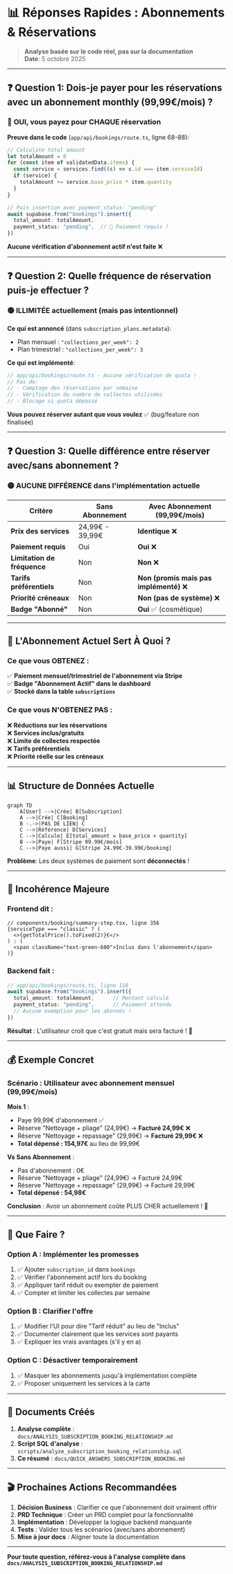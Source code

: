 # 📊 Réponses Rapides : Abonnements & Réservations

> **Analyse basée sur le code réel, pas sur la documentation**  
> **Date**: 5 octobre 2025

---

## ❓ Question 1: Dois-je payer pour les réservations avec un abonnement monthly (99,99€/mois) ?

### 🔴 **OUI, vous payez pour CHAQUE réservation**

**Preuve dans le code** (`app/api/bookings/route.ts`, ligne 68-88):

```typescript
// Calculate total amount
let totalAmount = 0
for (const item of validatedData.items) {
  const service = services.find((s) => s.id === item.serviceId)
  if (service) {
    totalAmount += service.base_price * item.quantity
  }
}

// Puis insertion avec payment_status: "pending"
await supabase.from("bookings").insert({
  total_amount: totalAmount,
  payment_status: "pending",  // 🚨 Paiement requis !
})
```

**Aucune vérification d'abonnement actif n'est faite** ❌

---

## ❓ Question 2: Quelle fréquence de réservation puis-je effectuer ?

### 🟢 **ILLIMITÉE actuellement (mais pas intentionnel)**

**Ce qui est annoncé** (dans `subscription_plans.metadata`):
- Plan mensuel : `"collections_per_week": 2`
- Plan trimestriel : `"collections_per_week": 3`

**Ce qui est implémenté**:
```typescript
// app/api/bookings/route.ts - Aucune vérification de quota !
// Pas de:
// - Comptage des réservations par semaine
// - Vérification du nombre de collectes utilisées
// - Blocage si quota dépassé
```

**Vous pouvez réserver autant que vous voulez** ✅ (bug/feature non finalisée)

---

## ❓ Question 3: Quelle différence entre réserver avec/sans abonnement ?

### 🟡 **AUCUNE DIFFÉRENCE dans l'implémentation actuelle**

| Critère | Sans Abonnement | Avec Abonnement (99,99€/mois) |
|---------|-----------------|-------------------------------|
| **Prix des services** | 24,99€ - 39,99€ | **Identique** ❌ |
| **Paiement requis** | Oui | **Oui** ❌ |
| **Limitation de fréquence** | Non | **Non** ❌ |
| **Tarifs préférentiels** | Non | **Non (promis mais pas implémenté)** ❌ |
| **Priorité créneaux** | Non | **Non (pas de système)** ❌ |
| **Badge "Abonné"** | Non | **Oui** ✅ (cosmétique) |

---

## 🎯 L'Abonnement Actuel Sert À Quoi ?

### Ce que vous OBTENEZ :
✅ **Paiement mensuel/trimestriel de l'abonnement via Stripe**  
✅ **Badge "Abonnement Actif" dans le dashboard**  
✅ **Stocké dans la table `subscriptions`**

### Ce que vous N'OBTENEZ PAS :
❌ **Réductions sur les réservations**  
❌ **Services inclus/gratuits**  
❌ **Limite de collectes respectée**  
❌ **Tarifs préférentiels**  
❌ **Priorité réelle sur les créneaux**

---

## 📊 Structure de Données Actuelle

```mermaid
graph TD
    A[User] -->|Crée| B[Subscription]
    A -->|Crée| C[Booking]
    B -.->|PAS DE LIEN| C
    C -->|Référence| D[Services]
    C -->|Calcule| E[total_amount = base_price × quantity]
    B -->|Paye| F[Stripe 99.99€/mois]
    C -->|Paye aussi| G[Stripe 24.99€-39.99€/booking]
```

**Problème**: Les deux systèmes de paiement sont **déconnectés** !

---

## 🚨 Incohérence Majeure

### Frontend dit :
```tsx
// components/booking/summary-step.tsx, ligne 356
{serviceType === "classic" ? (
  <>{getTotalPrice().toFixed(2)}€</>
) : (
  <span className="text-green-600">Inclus dans l'abonnement</span>
)}
```

### Backend fait :
```typescript
// app/api/bookings/route.ts, ligne 118
await supabase.from("bookings").insert({
  total_amount: totalAmount,      // Montant calculé
  payment_status: "pending",      // Paiement attendu
  // Aucune exemption pour les abonnés !
})
```

**Résultat** : L'utilisateur croit que c'est gratuit mais sera facturé ! 🚨

---

## 💰 Exemple Concret

### Scénario : Utilisateur avec abonnement mensuel (99,99€/mois)

**Mois 1** :
- Paye 99,99€ d'abonnement ✅
- Réserve "Nettoyage + pliage" (24,99€) → **Facturé 24,99€** ❌
- Réserve "Nettoyage + repassage" (29,99€) → **Facturé 29,99€** ❌
- **Total dépensé : 154,97€** au lieu de 99,99€

**Vs Sans Abonnement** :
- Pas d'abonnement : 0€
- Réserve "Nettoyage + pliage" (24,99€) → Facturé 24,99€
- Réserve "Nettoyage + repassage" (29,99€) → Facturé 29,99€
- **Total dépensé : 54,98€**

**Conclusion** : Avoir un abonnement coûte PLUS CHER actuellement ! 🤯

---

## 🔧 Que Faire ?

### Option A : Implémenter les promesses
1. ✅ Ajouter `subscription_id` dans `bookings`
2. ✅ Vérifier l'abonnement actif lors du booking
3. ✅ Appliquer tarif réduit ou exempter de paiement
4. ✅ Compter et limiter les collectes par semaine

### Option B : Clarifier l'offre
1. ✅ Modifier l'UI pour dire "Tarif réduit" au lieu de "Inclus"
2. ✅ Documenter clairement que les services sont payants
3. ✅ Expliquer les vrais avantages (s'il y en a)

### Option C : Désactiver temporairement
1. ✅ Masquer les abonnements jusqu'à implémentation complète
2. ✅ Proposer uniquement les services à la carte

---

## 📄 Documents Créés

1. **Analyse complète** : `docs/ANALYSIS_SUBSCRIPTION_BOOKING_RELATIONSHIP.md`
2. **Script SQL d'analyse** : `scripts/analyze_subscription_booking_relationship.sql`
3. **Ce résumé** : `docs/QUICK_ANSWERS_SUBSCRIPTION_BOOKING.md`

---

## 🎬 Prochaines Actions Recommandées

1. **Décision Business** : Clarifier ce que l'abonnement doit vraiment offrir
2. **PRD Technique** : Créer un PRD complet pour la fonctionnalité
3. **Implémentation** : Développer la logique backend manquante
4. **Tests** : Valider tous les scénarios (avec/sans abonnement)
5. **Mise à jour docs** : Aligner toute la documentation

---

**Pour toute question, référez-vous à l'analyse complète dans `docs/ANALYSIS_SUBSCRIPTION_BOOKING_RELATIONSHIP.md`**
